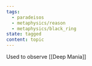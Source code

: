 ```yaml
---
tags:
  - paradeisos
  - metaphysics/reason
  - metaphysics/black_ring
state: tagged
content: topic
---
```

Used to observe [[Deep Mania]]